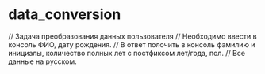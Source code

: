 # data_conversion
// Задача преобразования данных пользователя
// Необходимо ввести в консоль ФИО, дату рождения.
// В ответ полочить в консоль фамилию и инициалы, количество полных лет с постфиксом лет/года, пол.
// Все данные на русском.
